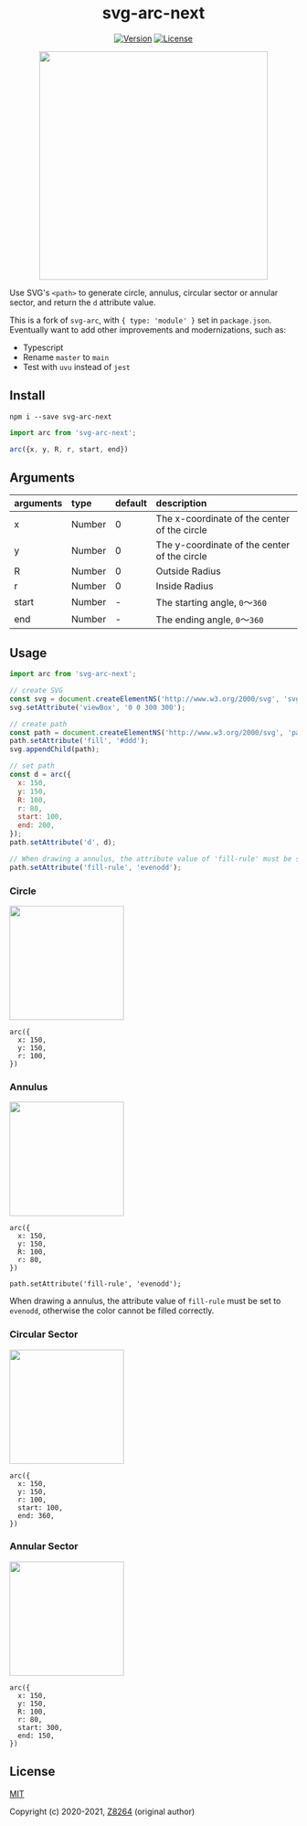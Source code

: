 <h1 align="center">svg-arc-next</h1>

<p align="center">
  <a href="https://www.npmjs.com/package/svg-arc-next"><img src="https://img.shields.io/npm/v/svg-arc-next.svg?sanitize=true" alt="Version"></a>
  <a href="https://www.npmjs.com/package/svg-arc-next"><img src="https://img.shields.io/npm/l/svg-arc-next.svg?sanitize=true" alt="License"></a>
  <br>
</p>

<p align="center"><img width="400" src="https://raw.githubusercontent.com/brev/svg-arc-next/master/images/svg-arc.png"></p>

Use SVG's `<path>` to generate circle, annulus, circular sector or annular sector, and return the `d` attribute value.

This is a fork of `svg-arc`, with `{ type: 'module' }` set in `package.json`.
Eventually want to add other improvements and modernizations, such as:

- Typescript
- Rename `master` to `main`
- Test with `uvu` instead of `jest`

## Install

```
npm i --save svg-arc-next
```

``` js
import arc from 'svg-arc-next';

arc({x, y, R, r, start, end})
```

## Arguments

| arguments | type   | default | description           |
| :-------- | :----- | :------ | :-------------------- |
| x         | Number | 0       | The x-coordinate of the center of the circle           |
| y         | Number | 0       | The y-coordinate of the center of the circle           |
| R         | Number | 0       | Outside Radius                |
| r         | Number | 0       | Inside Radius                |
| start     | Number | -       | The starting angle, `0`～`360`  |
| end       | Number | -       | The ending angle, `0`～`360` |


## Usage

``` js
import arc from 'svg-arc-next';

// create SVG
const svg = document.createElementNS('http://www.w3.org/2000/svg', 'svg');
svg.setAttribute('viewBox', '0 0 300 300');

// create path
const path = document.createElementNS('http://www.w3.org/2000/svg', 'path');
path.setAttribute('fill', '#ddd');
svg.appendChild(path);

// set path
const d = arc({
  x: 150,
  y: 150,
  R: 100,
  r: 80,
  start: 100,
  end: 200,
});
path.setAttribute('d', d);

// When drawing a annulus, the attribute value of 'fill-rule' must be set to 'evenodd', otherwise the color cannot be filled correctly.
path.setAttribute('fill-rule', 'evenodd');

```

### Circle

<p align="left"><img width="200" src="https://raw.githubusercontent.com/brev/svg-arc-next/master/images/circle.png"></p>

```
arc({
  x: 150,
  y: 150,
  r: 100,
})
```


### Annulus

<p align="left"><img width="200" src="https://raw.githubusercontent.com/brev/svg-arc-next/master/images/ring.png"></p>

```
arc({
  x: 150,
  y: 150,
  R: 100,
  r: 80,
})

path.setAttribute('fill-rule', 'evenodd');
```

When drawing a annulus, the attribute value of `fill-rule` must be set to `evenodd`, otherwise the color cannot be filled correctly.

### Circular Sector

<p align="left"><img width="200" src="https://raw.githubusercontent.com/brev/svg-arc-next/master/images/sector.png"></p>


```
arc({
  x: 150,
  y: 150,
  r: 100,
  start: 100,
  end: 360,
})
```

### Annular Sector

<p align="left"><img width="200" src="https://raw.githubusercontent.com/brev/svg-arc-next/master/images/arc.png"></p>

```
arc({
  x: 150,
  y: 150,
  R: 100,
  r: 80,
  start: 300,
  end: 150,
})
```

## License

[MIT](http://opensource.org/licenses/MIT)

Copyright (c) 2020-2021, [Z8264](https://github.com/svgcamp) (original author)

